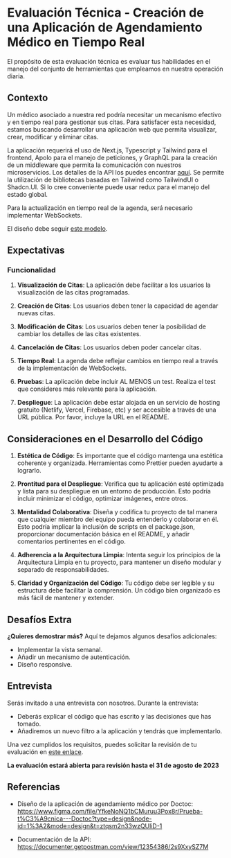 # Evaluación Técnica - Creación de una Aplicación de Agendamiento Médico en Tiempo Real

El propósito de esta evaluación técnica es evaluar tus habilidades en el manejo del conjunto de herramientas que empleamos en nuestra operación diaria.

## Contexto

Un médico asociado a nuestra red podría necesitar un mecanismo efectivo y en tiempo real para gestionar sus citas. Para satisfacer esta necesidad, estamos buscando desarrollar una aplicación web que permita visualizar, crear, modificar y eliminar citas.

La aplicación requerirá el uso de Next.js, Typescript y Tailwind para el frontend, Apolo para el manejo de peticiones, y GraphQL para la creación de un middleware que permita la comunicación con nuestros microservicios. Los detalles de la API los puedes encontrar [aquí](https://documenter.getpostman.com/view/12354386/2s9XxySZ7M). Se permite la utilización de bibliotecas basadas en Tailwind como TailwindUI o Shadcn.UI. Si lo cree conveniente puede usar redux para el manejo del estado global.

Para la actualización en tiempo real de la agenda, será necesario implementar WebSockets.

El diseño debe seguir [este modelo](https://www.figma.com/file/YfkeNoNQ1bCMuruu3Pox8r/Prueba-t%C3%A9cnica---Doctoc?type=design&node-id=1%3A2&mode=design&t=LclTxMljKl186VGI-1).

## Expectativas

### Funcionalidad

1. **Visualización de Citas**: La aplicación debe facilitar a los usuarios la visualización de las citas programadas.

2. **Creación de Citas**: Los usuarios deben tener la capacidad de agendar nuevas citas.

3. **Modificación de Citas**: Los usuarios deben tener la posibilidad de cambiar los detalles de las citas existentes.

4. **Cancelación de Citas**: Los usuarios deben poder cancelar citas.

5. **Tiempo Real**: La agenda debe reflejar cambios en tiempo real a través de la implementación de WebSockets.

6. **Pruebas**: La aplicación debe incluir AL MENOS un test. Realiza el test que consideres más relevante para la aplicación.

7. **Despliegue**: La aplicación debe estar alojada en un servicio de hosting gratuito (Netlify, Vercel, Firebase, etc) y ser accesible a través de una URL pública. Por favor, incluye la URL en el README.

## Consideraciones en el Desarrollo del Código

1. **Estética de Código**: Es importante que el código mantenga una estética coherente y organizada. Herramientas como Prettier pueden ayudarte a lograrlo.

2. **Prontitud para el Despliegue**: Verifica que tu aplicación esté optimizada y lista para su despliegue en un entorno de producción. Esto podría incluir minimizar el código, optimizar imágenes, entre otros.

3. **Mentalidad Colaborativa**: Diseña y codifica tu proyecto de tal manera que cualquier miembro del equipo pueda entenderlo y colaborar en él. Esto podría implicar la inclusión de scripts en el package.json, proporcionar documentación básica en el README, y añadir comentarios pertinentes en el código.

4. **Adherencia a la Arquitectura Limpia**: Intenta seguir los principios de la Arquitectura Limpia en tu proyecto, para mantener un diseño modular y separado de responsabilidades.

5. **Claridad y Organización del Código**: Tu código debe ser legible y su estructura debe facilitar la comprensión. Un código bien organizado es más fácil de mantener y extender.

## Desafíos Extra

**¿Quieres demostrar más?** Aquí te dejamos algunos desafíos adicionales:

- Implementar la vista semanal.
- Añadir un mecanismo de autenticación.
- Diseño responsive.

## Entrevista

Serás invitado a una entrevista con nosotros. Durante la entrevista:

- Deberás explicar el código que has escrito y las decisiones que has tomado.
- Añadiremos un nuevo filtro a la aplicación y tendrás que implementarlo.

Una vez cumplidos los requisitos, puedes solicitar la revisión de tu evaluación en [este enlace](https://cal.com/josedrz/revision-de-prueba-tecnica). 

**La evaluación estará abierta para revisión hasta el 31 de agosto de 2023**

## Referencias

- Diseño de la aplicación de agendamiento médico por Doctoc: https://www.figma.com/file/YfkeNoNQ1bCMuruu3Pox8r/Prueba-t%C3%A9cnica---Doctoc?type=design&node-id=1%3A2&mode=design&t=ztqsm2n33wzQUliD-1

- Documentación de la API: https://documenter.getpostman.com/view/12354386/2s9XxySZ7M
